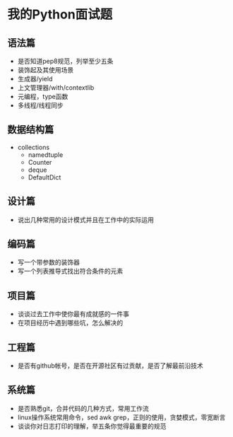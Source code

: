 # 我的Python面试题

## 语法篇

- 是否知道pep8规范，列举至少五条
- 装饰起及其使用场景
- 生成器/yield
- 上文管理器/with/contextlib
- 元编程，type函数
- 多线程/线程同步

## 数据结构篇

- collections
  - namedtuple
  - Counter
  - deque
  - DefaultDict

## 设计篇

- 说出几种常用的设计模式并且在工作中的实际运用

## 编码篇

- 写一个带参数的装饰器
- 写一个列表推导式找出符合条件的元素

## 项目篇

- 谈谈过去工作中使你最有成就感的一件事
- 在项目经历中遇到哪些坑，怎么解决的

## 工程篇

- 是否有github帐号，是否在开源社区有过贡献，是否了解最前沿技术

## 系统篇

- 是否熟悉git，合并代码的几种方式，常用工作流
- linux操作系统常用命令，sed awk grep，正则的使用，贪婪模式，零宽断言
- 谈谈你对日志打印的理解，举五条你觉得最重要的规范












